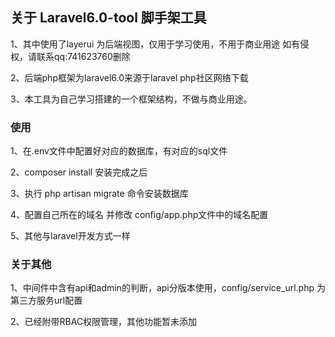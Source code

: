## 关于 Laravel6.0-tool 脚手架工具

1、其中使用了layerui 为后端视图，仅用于学习使用，不用于商业用途 如有侵权，请联系qq:741623760删除

2、后端php框架为laravel6.0来源于laravel php社区网络下载

3、本工具为自己学习搭建的一个框架结构，不做与商业用途。

### 使用

1、在.env文件中配置好对应的数据库，有对应的sql文件

2、composer install 安装完成之后

3、执行 php artisan migrate 命令安装数据库

4、配置自己所在的域名 并修改 config/app.php文件中的域名配置

5、其他与laravel开发方式一样

### 关于其他

1、中间件中含有api和admin的判断，api分版本使用，config/service_url.php 为第三方服务url配置

2、已经附带RBAC权限管理，其他功能暂未添加